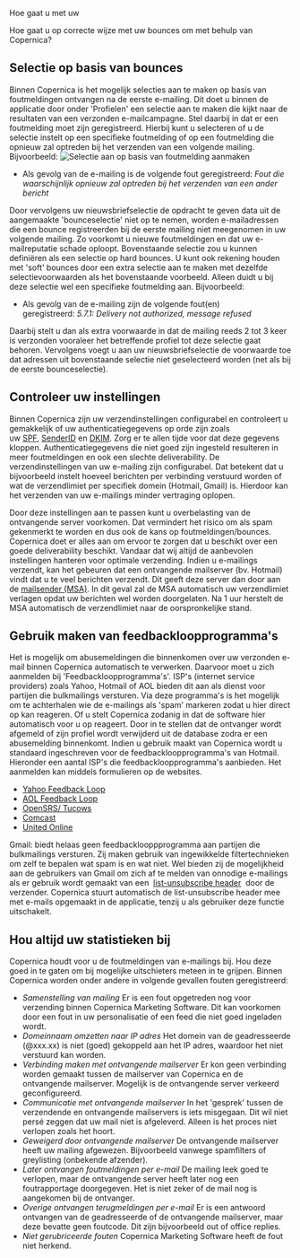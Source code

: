 Hoe gaat u met uw 

Hoe gaat u op correcte wijze met uw bounces om met behulp van Copernica?

Selectie op basis van bounces
-----------------------------

Binnen Copernica is het mogelijk selecties aan te maken op basis van
foutmeldingen ontvangen na de eerste e-mailing. Dit doet u binnen de
applicatie door onder 'Profielen' een selectie aan te maken die kijkt
naar de resultaten van een verzonden e-mailcampagne. Stel daarbij in dat
er een foutmelding moet zijn geregistreerd. Hierbij kunt u selecteren of
u de selectie instelt op een specifieke foutmelding of op een
foutmelding die opnieuw zal optreden bij het verzenden van een volgende
mailing.  Bijvoorbeeld: ![Selectie aan op basis van foutmelding
aanmaken](../images/hardbounce.png)

-   Als gevolg van de e-mailing is de volgende fout geregistreerd: *Fout
    die waarschijnlijk opnieuw zal optreden bij het verzenden van een
    ander bericht*

Door vervolgens uw nieuwsbriefselectie de opdracht te geven data uit de
aangemaakte 'bounceselectie' niet op te nemen, worden e-mailadressen die
een bounce registreerden bij de eerste mailing niet meegenomen in uw
volgende mailing. Zo voorkomt u nieuwe foutmeldingen en dat uw
e-mailreputatie schade oploopt. Bovenstaande selectie zou u kunnen
definiëren als een selectie op hard bounces. U kunt ook rekening houden
met 'soft' bounces door een extra selectie aan te maken met dezelfde
selectievoorwaarden als het bovenstaande voorbeeld. Alleen duidt u bij
deze selectie wel een specifieke foutmelding aan. Bijvoorbeeld:

-   Als gevolg van de e-mailing zijn de volgende fout(en)
    geregistreerd: *5.7.1: Delivery not authorized, message refused*

Daarbij stelt u dan als extra voorwaarde in dat de mailing reeds 2 tot 3
keer is verzonden vooraleer het betreffende profiel tot deze selectie
gaat behoren. Vervolgens voegt u aan uw nieuwsbriefselectie de
voorwaarde toe dat adressen uit bovenstaande selectie niet geselecteerd
worden (net als bij de eerste bounceselectie).

Controleer uw instellingen
--------------------------

Binnen Copernica zijn uw verzendinstellingen configurabel en controleert
u gemakkelijk of uw authenticatiegegevens op orde zijn zoals
uw [SPF](http://www.copernica.com/nl/over-ons/nieuws/spam-verminderen-met-behulp-van-spf "SPF"), [SenderID](http://www.copernica.com/nl/over-ons/nieuws/sender-id-hoe-werkt-het-precies "SenderID") en [DKIM](http://www.copernica.com/nl/over-ons/nieuws/dkim-domainkey-identified-mail "DKIM").
Zorg er te allen tijde voor dat deze gegevens kloppen.
Authenticatiegegevens die niet goed zijn ingesteld resulteren in meer
foutmeldingen en ook een slechte deliverability. De verzendinstellingen
van uw e-mailing zijn configurabel. Dat betekent dat u bijvoorbeeld
instelt hoeveel berichten per verbinding verstuurd worden of wat de
verzendlimiet per specifiek domein (Hotmail, Gmail) is. Hierdoor kan het
verzenden van uw e-mailings minder vertraging oplopen.

Door deze instellingen aan te passen kunt u overbelasting van de
ontvangende server voorkomen. Dat vermindert het risico om als spam
gekenmerkt te worden en dus ook de kans op foutmeldingen/bounces.
Copernica doet er alles aan om ervoor te zorgen dat u beschikt over een
goede deliverability beschikt. Vandaar dat wij altijd de aanbevolen
instellingen hanteren voor optimale verzending. Indien u e-mailings
verzendt, kan het gebeuren dat een ontvangende mailserver (bv. Hotmail)
vindt dat u te veel berichten verzendt. Dit geeft deze server dan door
aan de [mailsender
(MSA)](http://www.copernica.com/nl/over-ons/nieuws/behind-the-software-mailsender-msa "Mailsender").
In dit geval zal de MSA automatisch uw verzendlimiet verlagen opdat uw
berichten wel worden doorgelaten. Na 1 uur herstelt de MSA automatisch
de verzendlimiet naar de oorspronkelijke stand.

Gebruik maken van feedbackloopprogramma's
-----------------------------------------

Het is mogelijk om abusemeldingen die binnenkomen over uw verzonden
e-mail binnen Copernica automatisch te verwerken. Daarvoor moet u zich
aanmelden bij 'Feedbackloopprogramma's'. ISP's (internet service
providers) zoals Yahoo, Hotmail of AOL bieden dit aan als dienst voor
partijen die bulkmailings versturen. Via deze programma's is het
mogelijk om te achterhalen wie de e-mailings als 'spam' markeren zodat u
hier direct op kan reageren. Of u stelt Copernica zodanig in dat de
software hier automatisch voor u op reageert. Door in te stellen dat de
ontvanger wordt afgemeld of zijn profiel wordt verwijderd uit de
database zodra er een abusemelding binnenkomt. Indien u gebruik maakt
van Copernica wordt u standaard ingeschreven voor de
feedbackloopprogramma's van Hotmail. Hieronder een aantal ISP's die
feedbackloopprogramma's aanbieden. Het aanmelden kan middels formulieren
op de websites.

-   [Yahoo Feedback
    Loop](http://feedbackloop.yahoo.net/ "Yahoo Feedback Loop")
-   [AOL Feedback
    Loop](http://www.postmaster.aol.com/Postmaster.FeedbackLoop.php "AOL Feedback Loop")
-   [OpenSRS/ Tucows](http://fbl.hostedemail.com/ "OpenSRS/ Tucows")
-   [Comcast](http://feedback.comcast.net/ "Comcast")
-   [United
    Online](http://www.unitedonline.net/postmaster/whitelisted.html "United Online")

Gmail: biedt helaas geen feedbacklooppprogramma aan partijen die
bulkmailings versturen. Zij maken gebruik van ingewikkelde
filtertechnieken om zelf te bepalen wat spam is en wat niet. Wel bieden
zij de mogelijkheid aan de gebruikers van Gmail om zich af te melden van
onnodige e-mailings als er gebruik wordt gemaakt van een 
[list-unsubscribe
header](http://www.copernica.com/nl/over-ons/nieuws/list-unsubscribe-header-een-reputatieverbeterende-e-mailheader "List-unsubscribe header")
 door de verzender. Copernica stuurt automatisch de list-unsubscribe
header mee met e-mails opgemaakt in de applicatie, tenzij u als
gebruiker deze functie uitschakelt.

Hou altijd uw statistieken bij
------------------------------

Copernica houdt voor u de foutmeldingen van e-mailings bij. Hou deze
goed in te gaten om bij mogelijke uitschieters meteen in te grijpen.
Binnen Copernica worden onder andere in volgende gevallen fouten
geregistreerd:

-   *Samenstelling van mailing* Er is een fout opgetreden nog voor
    verzending binnen Copernica Marketing Software. Dit kan voorkomen
    door een fout in uw personalisatie of een feed die niet goed
    ingeladen wordt.
-   *Domeinnaam omzetten naar IP adres* Het domein van de geadresseerde
    (@xxx.xx) is niet (goed) gekoppeld aan het IP adres, waardoor het
    niet verstuurd kan worden.
-   *Verbinding maken met ontvangende mailserver* Er kon geen verbinding
    worden gemaakt tussen de mailserver van Copernica en de ontvangende
    mailserver. Mogelijk is de ontvangende server verkeerd
    geconfigureerd.
-   *Communicatie met ontvangende mailserver* In het 'gesprek' tussen de
    verzendende en ontvangende mailservers is iets misgegaan. Dit wil
    niet persé zeggen dat uw mail niet is afgeleverd. Alleen is het
    proces niet verlopen zoals het hoort.
-   *Geweigerd door ontvangende mailserver* De ontvangende mailserver
    heeft uw mailing afgewezen. Bijvoorbeeld vanwege spamfilters of
    greylisting (onbekende afzender).
-   *Later ontvangen foutmeldingen per e-mail* De mailing leek goed te
    verlopen, maar de ontvangende server heeft later nog een
    foutrapportage doorgegeven. Het is niet zeker of de mail nog is
    aangekomen bij de ontvanger.
-   *Overige ontvangen terugmeldingen per e-mail* Er is een antwoord
    ontvangen van de geadresseerde of de ontvangende mailserver, maar
    deze bevatte geen foutcode. Dit zijn bijvoorbeeld out of office
    replies.
-   *Niet gerubriceerde fouten* Copernica Marketing Software heeft de
    fout niet herkend.

